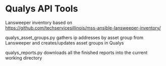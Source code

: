 # Qualys API Tools

Lansweeper inventory based on https://github.com/techservicesillinois/mss-ansible-lansweeper-inventory/

qualys_asset_groups.py gathers ip addresses by asset group from Lansweeper and creates/updates asset groups in Qualys

qualys_reports.py downloads all the finished reports into the current working directory

